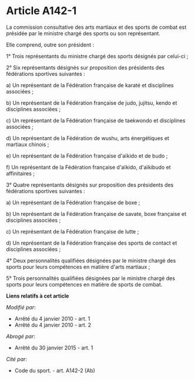 # Article A142-1

La commission consultative des arts martiaux et des sports de combat est présidée par le ministre chargé des sports ou son
représentant.

Elle comprend, outre son président :

1° Trois représentants du ministre chargé des sports désignés par celui-ci ;

2° Six représentants désignés sur proposition des présidents des fédérations sportives suivantes :

a) Un représentant de la Fédération française de karaté et disciplines associées ;

b) Un représentant de la Fédération française de judo, jujitsu, kendo et disciplines associées ;

c) Un représentant de la Fédération française de taekwondo et disciplines associées ;

d) Un représentant de la Fédération de wushu, arts énergétiques et martiaux chinois ;

e) Un représentant de la Fédération française d'aïkido et de budo ;

f) Un représentant de la Fédération française d'aïkido, d'aïkibudo et affinitaires ; 

3° Quatre représentants désignés sur proposition des présidents des fédérations sportives suivantes :

a) Un représentant de la Fédération française de boxe ;

b) Un représentant de la Fédération française de savate, boxe française et disciplines associées ;

c) Un représentant de la Fédération française de lutte ;

d) Un représentant de la Fédération française des sports de contact et disciplines associées ;

4° Deux personnalités qualifiées désignées par le ministre chargé des sports pour leurs compétences en matière d'arts
martiaux ;

5° Trois personnalités qualifiées désignées par le ministre chargé des sports pour leurs compétences en matière de sports de
combat.

**Liens relatifs à cet article**

_Modifié par_:

  - Arrêté du 4 janvier 2010 - art. 1
  - Arrêté du 4 janvier 2010 - art. 2

_Abrogé par_:

  - Arrêté du 30 janvier 2015 - art. 1

_Cité par_:

  - Code du sport. - art. A142-2 (Ab)
